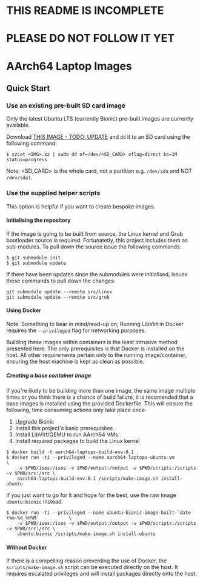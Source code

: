 #  THIS README IS INCOMPLETE
# PLEASE DO NOT FOLLOW IT YET

# AArch64 Laptop Images

## Quick Start

### Use an existing pre-built SD card image

Only the latest Ubuntu LTS (currently Bionic) pre-built images are currently available.

Download [THIS IMAGE - TODO: UPDATE](www.link.com) and `dd` it to an SD card using the following command:

`$ xzcat <IMG>.xz | sudo dd of=/dev/<SD_CARD> oflag=direct bs=1M status=progress`

Note: <SD_CARD> is the whole card, not a partition e.g. `/dev/sda` and NOT `/dev/sda1`.

### Use the supplied helper scripts

This option is helpful if you want to create bespoke images.

#### Initialising the repository

If the image is going to be built from source, the Linux kernel and Grub bootloader source is required.  Fortunatetly, this project includes them as sub-modules.  To pull down the source issue the following commands:

```
$ git submodule init
$ git submodule update
```

If there have been updates since the submodules were initialised, issues these commands to pull down the changes:

```
git submodule update --remote src/linux
git submodule update --remote src/grub
```

#### Using Docker

Note: Something to bear in mind/read-up on; Running LibVirt in Docker requires the `--privileged` flag for networking purposes.

Building these images within containers is the least intrusive method presented here.  The only prerequisites is that Docker is installed on the host.  All other requirements pertain only to the running image/container, ensuring the host machine is kept as clean as possible.

##### Creating a base container image

If you're likely to be building more than one image, the same image multiple times or you think there is a chance of build failure, it is recomended that a base images is installed using the provided Dockerfile.  This will ensure the following, time consuming actions only take place once:

  1. Upgrade Bionic
  2. Install this project's basic prerequisites
  3. Install LibVirt/QEMU to run AArch64 VMs
  4. Install required packages to build the Linux kernel

```
$ docker build -t aarch64-laptops-build-env:0.1 .
$ docker run -ti --privileged --name aarch64-laptops-ubuntu-vm                              \
	-v $PWD/isos:/isos -v $PWD/output:/output -v $PWD/scripts:/scripts -v $PWD/src:/src \
	aarch64-laptops-build-env:0.1 /scripts/make-image.sh install-ubuntu
```

If you just want to go for it and hope for the best, use the raw image `ubuntu:bionic` instead.

```
$ docker run -ti --privileged --name ubuntu-bionic-image-built-`date +%m-%d_%H%M`           \
	-v $PWD/isos:/isos -v $PWD/output:/output -v $PWD/scripts:/scripts -v $PWD/src:/src \
	ubuntu:bionic /scripts/make-image.sh install-ubuntu
```

#### Without Docker

If there is a compelling reason preventing the use of Docker, the `scripts/make-image.sh` script can be executed directly on the host.  It requires escalated privileges and will install packages directly onto the host.

